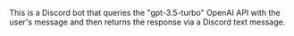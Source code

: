 This is a Discord bot that queries the "gpt-3.5-turbo" OpenAI API with the user's message and then returns the response via a Discord text message.
